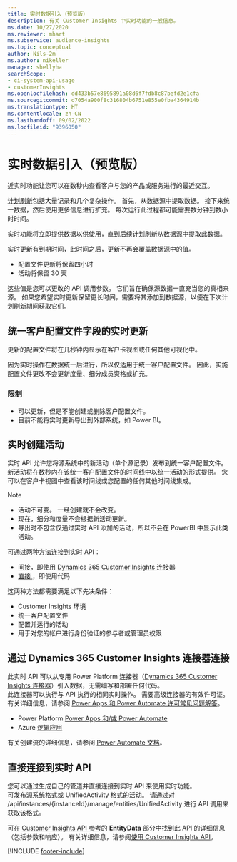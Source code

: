 ```yaml
---
title: 实时数据引入（预览版）
description: 有关 Customer Insights 中实时功能的一般信息。
ms.date: 10/27/2020
ms.reviewer: mhart
ms.subservice: audience-insights
ms.topic: conceptual
author: Nils-2m
ms.author: nikeller
manager: shellyha
searchScope:
- ci-system-api-usage
- customerInsights
ms.openlocfilehash: dd433b57e8695891a08d6f7fdb8c87befd2e1cfa
ms.sourcegitcommit: d7054a900f8c316804b6751e855e0fba4364914b
ms.translationtype: HT
ms.contentlocale: zh-CN
ms.lasthandoff: 09/02/2022
ms.locfileid: "9396050"
---
```

# <a name="real-time-data-ingestion-preview"></a>实时数据引入（预览版）

近实时功能让您可以在数秒内查看客户与您的产品或服务进行的最近交互。

[计划刷新](schedule-refresh.md)包括大量记录和几个复杂操作。 首先，从数据源中提取数据。 接下来统一数据，然后使用更多信息进行扩充。 每次运行此过程都可能需要数分钟到数小时时间。

实时功能将立即提供数据以供使用，直到后续计划刷新从数据源中提取此数据。

实时更新有到期时间，此时间之后，更新不再会覆盖数据源中的值。

- 配置文件更新将保留四小时
- 活动将保留 30 天

这些值是您可以更改的 API 调用参数。 它们旨在确保源数据一直充当您的真相来源。 如果您希望实时更新保留更长时间，需要将其添加到数据源，以便在下次计划刷新期间获取它们。

## <a name="real-time-update-of-the-unified-customer-profile-fields"></a>统一客户配置文件字段的实时更新

更新的配置文件将在几秒钟内显示在客户卡视图或任何其他可视化中。

因为实时操作在数据统一后进行，所以仅适用于统一客户配置文件。 因此，实施配置文件更改不会更新度量、细分成员资格或扩充。

### <a name="limitations"></a>限制

- 可以更新，但是不能创建或删除客户配置文件。
- 目前不能将实时更新导出到外部系统，如 Power BI。

## <a name="real-time-creation-of-activities"></a>实时创建活动

实时 API 允许您将源系统中的新活动（单个源记录）发布到统一客户配置文件。 新活动将在数秒内在该统一客户配置文件的时间线中以统一活动的形式提供。 您可以在客户卡视图中查看该时间线或您配置的任何其他时间线集成。

> [!NOTE]
>
> - 活动不可变。 一经创建就不会改变。
> - 现在，细分和度量不会根据新活动更新。
> - 导出时不包含仅通过实时 API 添加的活动，所以不会在 PowerBI 中显示此类活动。

可通过两种方法连接到实时 API：

- [间接](#connect-via-the-dynamics-365-customer-insights-connector)，即使用 [Dynamics 365 Customer Insights 连接器](/connectors/customerinsights/)
- [直接 ](#connect-directly-to-the-real-time-api)，即使用代码

这两种方法都需要满足以下先决条件：

- Customer Insights 环境
- 统一客户配置文件
- 配置并运行的活动
- 用于对您的帐户进行身份验证的参与者或管理员权限

## <a name="connect-via-the-dynamics-365-customer-insights-connector"></a>通过 Dynamics 365 Customer Insights 连接器连接

此实时 API 可以从专用 Power Platform 连接器（[Dynamics 365 Customer Insights 连接器](/connectors/customerinsights/)）引入数据，无需编写和部署任何代码。    
此连接器可以执行与 API 执行的相同实时操作。 需要高级连接器的有效许可证。 有关详细信息，请参阅 [Power Apps 和 Power Automate 许可常见问题解答](/power-platform/admin/powerapps-flow-licensing-faq)。

- Power Platform [Power Apps 和/或 Power Automate](/connectors/)
- Azure [逻辑应用](/azure/connectors/apis-list)

有关创建流的详细信息，请参阅 [Power Automate 文档](/power-automate/)。

## <a name="connect-directly-to-the-real-time-api"></a>直接连接到实时 API

您可以通过生成自己的管道并直接连接到实时 API 来使用实时功能。    
可发布源系统格式或 UnifiedActivity 格式的活动。 请通过对 /api/instances/{instanceId}/manage/entities/UnifiedActivity 进行 API 调用来获取该格式。

可在 [Customer Insights API 参考](https://developer.ci.ai.dynamics.com/api-details#api=CustomerInsights)的 **EntityData** 部分中找到此 API 的详细信息（包括参数和响应）。 有关详细信息，请参阅[使用 Customer Insights API](apis.md)。

[!INCLUDE [footer-include](includes/footer-banner.md)]
